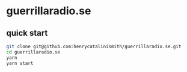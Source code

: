 # guerrillaradio.se

## quick start

```bash
git clone git@github.com:henrycatalinismith/guerrillaradio.se.git
cd guerrillaradio.se
yarn
yarn start
```
